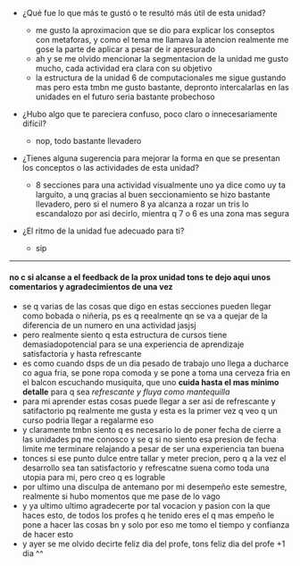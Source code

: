 + ¿Qué fue lo que más te gustó o te resultó más útil de esta unidad?
  + me gusto la aproximacion que se dio para explicar los conseptos  con metaforas, y como el tema me llamava la atencion realmente me gose la parte de aplicar a pesar de ir apresurado
  + ah y se me olvido mencionar la segmentacion de la unidad me gusto mucho, cada actividad era clara con su objetivo 
  + la estructura de la unidad 6 de computacionales me sigue gustando mas pero esta tmbn me gusto bastante, depronto intercalarlas en las unidades en el futuro seria bastante probechoso

+ ¿Hubo algo que te pareciera confuso, poco claro o innecesariamente difícil?
  + nop, todo bastante llevadero

+ ¿Tienes alguna sugerencia para mejorar la forma en que se presentan los conceptos o las actividades de esta unidad?
  + 8 secciones para una actividad visualmente uno ya dice como uy ta larguito, a unq gracias al buen seccionamiento  se hizo bastante llevadero, pero si el numero 8 ya alcanza a rozar un tris lo escandalozo por asi decirlo, mientra q 7 o 6 es una zona mas segura

+ ¿El ritmo de la unidad fue adecuado para ti?
  + sip
_________

#### no c si alcanse a el feedback de la prox unidad tons te dejo aqui unos comentarios y agradecimientos de una vez
 + se q varias de las cosas que digo en estas  secciones pueden llegar como bobada o niñeria, ps es q reealmente qn se va a quejar de la diferencia de un numero en una actividad jasjsj
 + pero realmente siento q esta estructura de cursos tiene demasiadopotencial para se  una experiencia de aprendizaje satisfactoria y hasta refrescante
 + es como cuando dsps de un dia pesado de trabajo uno llega a ducharce co agua fria, se pone ropa comoda y se pone a toma una cerveza fria en el balcon escuchando musiquita, que uno **cuida hasta el mas minimo detalle** para q sea *refrescante y fluya como mantequilla*
 + para mi aprender estas cosas puede llegar a ser asi de refrescante y satifactorio pq realmente me gusta y esta es la primer vez q veo q un curso podria llegar a regalarme eso
 + y claramente tmbn siento q es necesario lo de poner fecha de cierre a las unidades pq me conosco y se q si no siento esa presion de fecha limite me terminare relajando a pesar de ser una experiencia tan buena
 + tonces si ese punto dulce entre tallar  y meter precion, pero q a la vez el desarrollo sea tan satisfactorio y refrescatne suena como toda una utopia para mi, pero creo q es lograble
 + por ultimo una disculpa de antemano por mi desempeño este semestre, realmente si hubo momentos que me pase de lo vago
 + y ya ultimo ultimo agradecerte por tal vocacion y pasion con la que haces esto, de todos los profes q he tenido eres el q mas empeño le pone a hacer las cosas bn y solo por eso me tomo el tiempo y confianza de hacer esto
 + y ayer se me olvido decirte feliz dia del profe, tons feliz dia del profe +1 dia ^^
